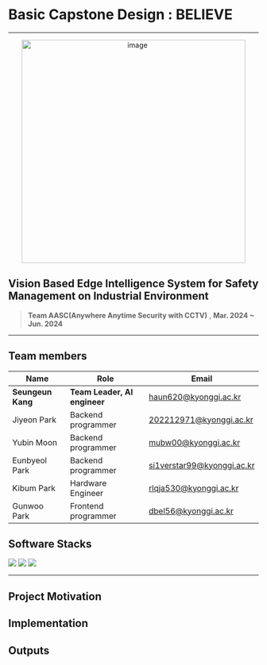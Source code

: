 
# Basic Capstone Design : BELIEVE
___

<div align="center">
<img width="450" alt="image" src="https://github.com/user00144/basic_capstone_BELIEVE_ai_server/assets/120700820/68cf2f8a-386a-4591-811f-c34aa73c27c6">
</div>


## Vision Based Edge Intelligence System for Safety Management on Industrial Environment 
> **Team AASC(Anywhere Anytime Security with CCTV)** , **Mar. 2024 ~ Jun. 2024**

---

##  Team members
| **Name** | **Role** | **Email** |
|----------|----------|---------|
| **Seungeun Kang** | **Team Leader, AI engineer** | haun620@kyonggi.ac.kr |
| Jiyeon Park | Backend programmer | 202212971@kyonggi.ac.kr |
| Yubin Moon | Backend programmer | mubw00@kyonggi.ac.kr |
| Eunbyeol Park | Backend programmer | si1verstar99@kyonggi.ac.kr |
| Kibum Park | Hardware Engineer | rlqja530@kyonggi.ac.kr |
| Gunwoo Park | Frontend programmer | dbel56@kyonggi.ac.kr |


## Software Stacks
![](https://img.shields.io/badge/Flutter-02569B?style=for-the-badge&logo=flutter&logoColor=white)
![](https://img.shields.io/badge/Node.js-43853D?style=for-the-badge&logo=node.js&logoColor=white)
![](https://img.shields.io/badge/Python-3776AB?style=for-the-badge&logo=python&logoColor=white)


---

## Project Motivation

## Implementation

## Outputs
